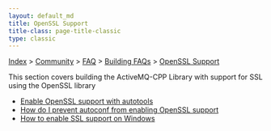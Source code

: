```yaml
---
layout: default_md
title: OpenSSL Support 
title-class: page-title-classic
type: classic
---
```


[Index](index.html) > [Community](community) > [FAQ](faq) > [Building FAQs](building-faqs) > [OpenSSL Support](openssl-support)

This section covers building the ActiveMQ-CPP Library with support for SSL using the OpenSSL library

*   [Enable OpenSSL support with autotools](enable-openssl-support-with-autotools)
*   [How do I prevent autoconf from enabling OpenSSL support](how-do-i-prevent-autoconf-from-enabling-openssl-support)
*   [How to enable SSL support on Windows](how-to-enable-ssl-support-on-windows)

